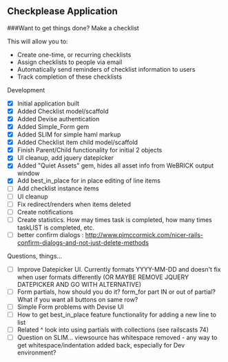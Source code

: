Checkplease Application
---------------------

###Want to get things done?  Make a checklist

This will allow you to:
* Create one-time, or recurring checklists
* Assign checklists to people via email
* Automatically send reminders of checklist information to users
* Track completion of these checklists

Development
* [X] Initial application built
* [X] Added Checklist model/scaffold
* [X] Added Devise authentication
* [X] Added Simple_Form gem
* [X] Added SLIM for simple haml markup
* [X] Added Checklist item child model/scaffold
* [X] Finish Parent/Child functionality for initial 2 objects
* [X] UI cleanup, add jquery datepicker
* [X] Added "Quiet Assets" gem, hides all asset info from WeBRICK output window
* [X] Add best_in_place for in place editing of line items
* [ ] Add checklist instance items
* [ ] UI cleanup
* 	[ ] Fix redirect/renders when items deleted
* [ ] Create notifications
* [ ] Create statistics.  How may times task is completed, how many times taskLIST is completed, etc.
* [ ] better confirm dialogs : http://www.pjmccormick.com/nicer-rails-confirm-dialogs-and-not-just-delete-methods

Questions, things...
* [ ] Improve Datepicker UI.  Currently formats YYYY-MM-DD and doesn't fix when user formats differently
 (OR MAYBE REMOVE JQUERY DATEPICKER AND GO WITH ALTERNATIVE)
* [ ] Form partials, how should you do it?  form_for part IN or out of partial?  What if you want all buttons on same row?
* [ ] Simple Form problems with Devise UI
* [ ] How to get best_in_place feature functionality for adding a new line to list
* [ ] Related ^ look into using partials with collections (see railscasts 74)
* [ ] Question on SLIM... viewsource has whitespace removed - any way to get whitespace/indentation added back, especially for Dev environment?
